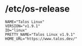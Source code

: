# /etc/os-release
```
NAME="Talos Linux"
VERSION="v1.9.1"
ID="linux"
PRETTY_NAME="Talos Linux v1.9.1"
HOME_URL="https://www.talos.dev/"
```
